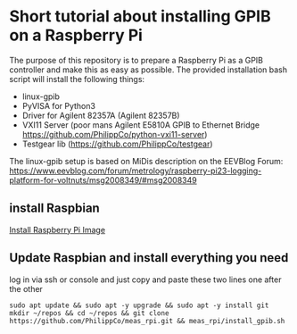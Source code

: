 # Short tutorial about installing GPIB on a Raspberry Pi

The purpose of this repository is to prepare a Raspberry Pi as a GPIB controller and make this as easy as possible. The provided installation bash script will install the following things:

- linux-gpib
- PyVISA for Python3
- Driver for Agilent 82357A (Agilent 82357B)
- VXI11 Server (poor mans Agilent E5810A GPIB to Ethernet Bridge https://github.com/PhilippCo/python-vxi11-server)
- Testgear lib (https://github.com/PhilippCo/testgear)

The linux-gpib setup is based on MiDis description on the EEVBlog Forum: https://www.eevblog.com/forum/metrology/raspberry-pi23-logging-platform-for-voltnuts/msg2008349/#msg2008349


## install Raspbian

[Install Raspberry Pi Image](install_image.md)

## Update Raspbian and install everything you need

log in via ssh or console and just copy and paste these two lines one after the other

```
sudo apt update && sudo apt -y upgrade && sudo apt -y install git
mkdir ~/repos && cd ~/repos && git clone https://github.com/PhilippCo/meas_rpi.git && meas_rpi/install_gpib.sh
```  

